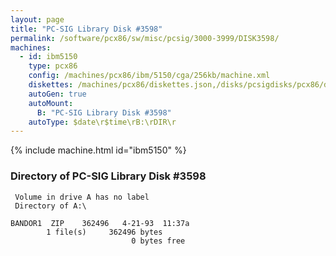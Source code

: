 ```yaml
---
layout: page
title: "PC-SIG Library Disk #3598"
permalink: /software/pcx86/sw/misc/pcsig/3000-3999/DISK3598/
machines:
  - id: ibm5150
    type: pcx86
    config: /machines/pcx86/ibm/5150/cga/256kb/machine.xml
    diskettes: /machines/pcx86/diskettes.json,/disks/pcsigdisks/pcx86/diskettes.json
    autoGen: true
    autoMount:
      B: "PC-SIG Library Disk #3598"
    autoType: $date\r$time\rB:\rDIR\r
---
```


{% include machine.html id="ibm5150" %}

### Directory of PC-SIG Library Disk #3598

     Volume in drive A has no label
     Directory of A:\

    BANDOR1  ZIP    362496   4-21-93  11:37a
            1 file(s)     362496 bytes
                               0 bytes free
